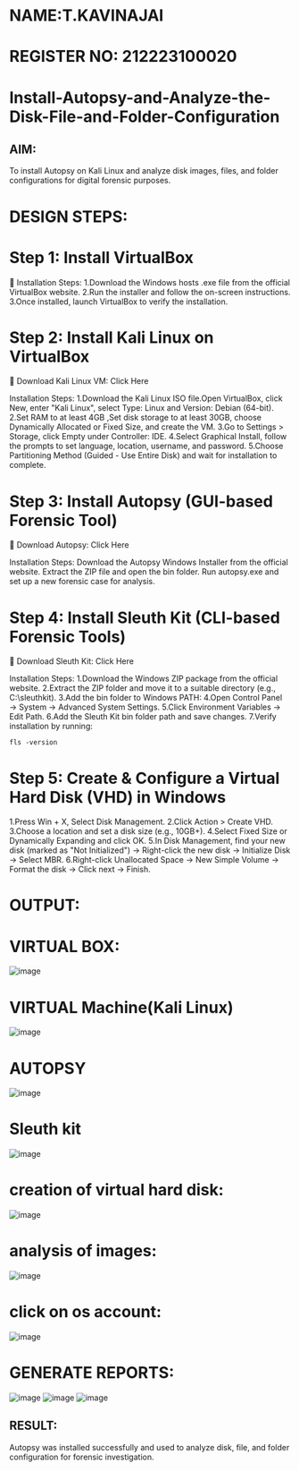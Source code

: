 # NAME:T.KAVINAJAI
# REGISTER NO: 212223100020
# Install-Autopsy-and-Analyze-the-Disk-File-and-Folder-Configuration
## AIM:
To install Autopsy on Kali Linux and analyze disk images, files, and folder configurations for digital forensic purposes.


# DESIGN STEPS:
# Step 1: Install VirtualBox
🔗
Installation Steps:
1.Download the Windows hosts .exe file from the official VirtualBox website.
2.Run the installer and follow the on-screen instructions.
3.Once installed, launch VirtualBox to verify the installation.

# Step 2: Install Kali Linux on VirtualBox
🔗 Download Kali Linux VM: Click Here

Installation Steps:
1.Download the Kali Linux ISO file.Open VirtualBox, click New, enter "Kali Linux", select Type: Linux and Version: Debian (64-bit).
2.Set RAM to at least 4GB ,Set disk storage to at least 30GB, choose Dynamically Allocated or Fixed Size, and create the VM.
3.Go to Settings > Storage, click Empty under Controller: IDE.
4.Select Graphical Install, follow the prompts to set language, location, username, and password.
5.Choose Partitioning Method (Guided - Use Entire Disk) and wait for installation to complete.

# Step 3: Install Autopsy (GUI-based Forensic Tool)
🔗 Download Autopsy: Click Here

Installation Steps:
Download the Autopsy Windows Installer from the official website.
Extract the ZIP file and open the bin folder.
Run autopsy.exe and set up a new forensic case for analysis.

# Step 4: Install Sleuth Kit (CLI-based Forensic Tools)
🔗 Download Sleuth Kit: Click Here

Installation Steps:
1.Download the Windows ZIP package from the official website.
2.Extract the ZIP folder and move it to a suitable directory (e.g., C:\sleuthkit).
3.Add the bin folder to Windows PATH:
4.Open Control Panel → System → Advanced System Settings.
5.Click Environment Variables → Edit Path.
6.Add the Sleuth Kit bin folder path and save changes.
7.Verify installation by running:
```
fls -version
```
# Step 5: Create & Configure a Virtual Hard Disk (VHD) in Windows
1.Press Win + X, Select Disk Management.
2.Click Action > Create VHD.
3.Choose a location and set a disk size (e.g., 10GB+).
4.Select Fixed Size or Dynamically Expanding and click OK.
5.In Disk Management, find your new disk (marked as "Not Initialized") -> Right-click the new disk → Initialize Disk → Select MBR.
6.Right-click Unallocated Space → New Simple Volume → Format the disk -> Click next → Finish.

# OUTPUT:
# VIRTUAL BOX:
![image](https://github.com/user-attachments/assets/4b3df5c5-a43f-4e09-8d65-cd5515eaef79)

# VIRTUAL Machine(Kali Linux)
![image](https://github.com/user-attachments/assets/a3a398fa-205c-4904-9b61-49a7840fcf7b)

# AUTOPSY
![image](https://github.com/user-attachments/assets/3035d437-c444-4858-b28c-1279f3e598c8)

# Sleuth kit
![image](https://github.com/user-attachments/assets/72d0dc59-a398-4f64-acff-b533e9e36c25)

# creation of virtual hard disk:
![image](https://github.com/user-attachments/assets/da2d1208-66e3-4806-abe1-54d82b396da2)



# analysis of images:
![image](https://github.com/user-attachments/assets/aa3f5fdd-5bfa-4820-8f38-e44ad8cffedc)

# click on os account:
![image](https://github.com/user-attachments/assets/e6190e38-1216-4d25-b028-3cf78a97b393)

# GENERATE REPORTS:
![image](https://github.com/user-attachments/assets/da330137-aff5-4562-8506-b20cf7ca4ae0)
![image](https://github.com/user-attachments/assets/3d8c7959-6575-4750-bdb9-247bb6d8caf2)
![image](https://github.com/user-attachments/assets/f0c3b447-a6fa-4e1e-a33e-ddfaadeabe56)






## RESULT:
Autopsy was installed successfully and used to analyze disk, file, and folder configuration for forensic investigation.
